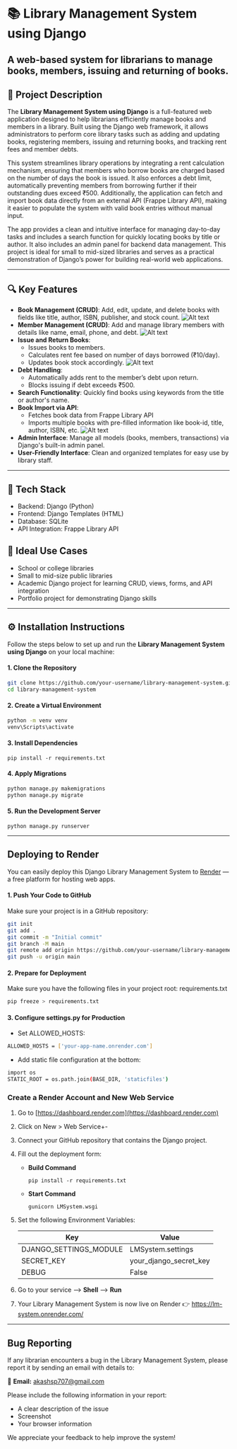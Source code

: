 
# 📚 Library Management System using Django

## A web-based system for librarians to manage books, members, issuing and returning of books.


## 📖 Project Description

The **Library Management System using Django** is a full-featured web application designed to help librarians efficiently manage books and members in a library. Built using the Django web framework, it allows administrators to perform core library tasks such as adding and updating books, registering members, issuing and returning books, and tracking rent fees and member debts.

This system streamlines library operations by integrating a rent calculation mechanism, ensuring that members who borrow books are charged based on the number of days the book is issued. It also enforces a debt limit, automatically preventing members from borrowing further if their outstanding dues exceed ₹500. Additionally, the application can fetch and import book data directly from an external API (Frappe Library API), making it easier to populate the system with valid book entries without manual input.

The app provides a clean and intuitive interface for managing day-to-day tasks and includes a search function for quickly locating books by title or author. It also includes an admin panel for backend data management. This project is ideal for small to mid-sized libraries and serves as a practical demonstration of Django’s power for building real-world web applications.

---

## 🔍 Key Features

- **Book Management (CRUD)**: Add, edit, update, and delete books with fields like title, author, ISBN, publisher, and stock count.
![Alt text](https://github.com/akash-buddy/LMSystem/blob/4ae4f70cbb1c512ee967322acd5028e34bcf1ddc/readme_image/book_view.png)
- **Member Management (CRUD)**: Add and manage library members with details like name, email, phone, and debt.
![Alt text](https://github.com/akash-buddy/LMSystem/blob/34258b15e09cfc89a838c0d3cc53b72109bfebee/readme_image/member.png)
- **Issue and Return Books**:
  - Issues books to members.
  - Calculates rent fee based on number of days borrowed (₹10/day).
  - Updates book stock accordingly.
![Alt text](https://github.com/akash-buddy/LMSystem/blob/b13e8ddd9d065781ce6d2c388145166e45ced765/readme_image/issue_book.png)
- **Debt Handling**:
  - Automatically adds rent to the member’s debt upon return.
  - Blocks issuing if debt exceeds ₹500.
- **Search Functionality**: Quickly find books using keywords from the title or author's name.
- **Book Import via API**:
  - Fetches book data from Frappe Library API
  - Imports multiple books with pre-filled information like book-id, title, author, ISBN, etc.
![Alt text](https://github.com/akash-buddy/LMSystem/blob/34258b15e09cfc89a838c0d3cc53b72109bfebee/readme_image/member.png)
- **Admin Interface**: Manage all models (books, members, transactions) via Django's built-in admin panel.
- **User-Friendly Interface**: Clean and organized templates for easy use by library staff.

---
## 🧱 Tech Stack

- Backend: Django (Python)
- Frontend: Django Templates (HTML)
- Database: SQLite
- API Integration: Frappe Library API


## 📌 Ideal Use Cases

-  School or college libraries
-  Small to mid-size public libraries
-  Academic Django project for learning CRUD, views, forms, and API integration
-  Portfolio project for demonstrating Django skills

---

## ⚙️ Installation Instructions

Follow the steps below to set up and run the **Library Management System using Django** on your local machine:


####  1. Clone the Repository
```bash
git clone https://github.com/your-username/library-management-system.git
cd library-management-system
```

#### 2. Create a Virtual Environment
```bash
python -m venv venv
venv\Scripts\activate
```

#### 3. Install Dependencies
`pip install -r requirements.txt`



#### 4. Apply Migrations
```bash
python manage.py makemigrations
python manage.py migrate
```



#### 5. Run the Development Server
`python manage.py runserver`


---

##  Deploying to Render

You can easily deploy this Django Library Management System to [Render](https://render.com) — a free platform for hosting web apps.


#### 1. Push Your Code to GitHub

Make sure your project is in a GitHub repository:
```bash
git init
git add .
git commit -m "Initial commit"
git branch -M main
git remote add origin https://github.com/your-username/library-management-system.git
git push -u origin main

```
#### 2. Prepare for Deployment
Make sure you have the following files in your project root:
requirements.txt
```bash
pip freeze > requirements.txt
```
#### 3. Configure settings.py for Production
- Set ALLOWED_HOSTS:
```bash
ALLOWED_HOSTS = ['your-app-name.onrender.com']
```
- Add static file configuration at the bottom:
```bash
import os
STATIC_ROOT = os.path.join(BASE_DIR, 'staticfiles')
```

### Create a Render Account and New Web Service

1. Go to [https://dashboard.render.com](https://dashboard.render.com)

2. Click on New > Web Service+-

3. Connect your GitHub repository that contains the Django project.

4. Fill out the deployment form:

   - **Build Command**  
     ```
     pip install -r requirements.txt
     ```

   - **Start Command**  
     ```
     gunicorn LMSystem.wsgi
     ```

5. Set the following Environment Variables:

   | Key                    | Value                    |
   |------------------------|--------------------------|
   | DJANGO_SETTINGS_MODULE | LMSystem.settings        |
   | SECRET_KEY             | your_django_secret_key   |
   | DEBUG                  | False                    |

6. Go to your service --> **Shell** --> **Run**

7. Your Library Management System is now live on Render 👉 https://lm-system.onrender.com/



---


## Bug Reporting

If any librarian encounters a bug in the Library Management System, please report it by sending an email with details to:

📧 **Email:** [akashsp707@gmail.com](mailto:akashsp707@gmail.com)

Please include the following information in your report:

- A clear description of the issue    
- Screenshot  
- Your browser information  

We appreciate your feedback to help improve the system!

